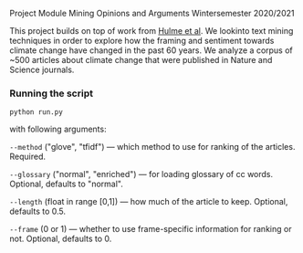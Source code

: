Project Module Mining Opinions and Arguments Wintersemester 2020/2021

This project builds on top of work from [Hulme et al](https://www.nature.com/articles/s41558-018-0174-1?WT.ec_id=NCLIMATE-201806&spMailingID=56720253&spUserID=ODE0MzAwNjg5MAS2&spJobID=1405001778&spReportId=MTQwNTAwMTc3OAS2). We lookinto text mining techniques in order to explore how the framing and sentiment towards climate change have changed in the past 60 years. We analyze a corpus of ~500 articles about climate change that were published in Nature and Science journals.


### Running the script
`python run.py`

with following arguments:

`--method` ("glove", "tfidf") — which method to use for ranking of the articles. Required.

`--glossary` ("normal", "enriched") — for loading glossary of cc words. Optional, defaults to "normal".

`--length` (float in range [0,1]) — how much of the article to keep. Optional, defaults to 0.5.

`--frame` (0 or 1) — whether to use frame-specific information for ranking or not. Optional, defaults to 0.

